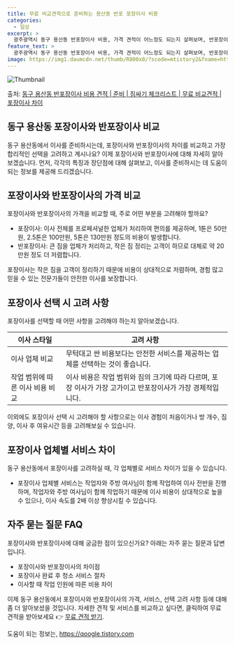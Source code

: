 ```yaml
---
title: 무료 비교견적으로 준비하는 용산동 반포 포장이사 비용
categories:
  - 일상
excerpt: >
  광주광역시 동구 용산동 반포장이사 비용, 가격 견적이 어느정도 되는지 살펴보며, 반포장이사를 준비함에 있어 짐싸기 준비 체크리스트가 무엇인지 보겠습니다. 마지막으로 포장이사와 차이점을 통해 무료 비교견적으로 어떤 것이 더 합리적인 선택인지 공유 드립니다.동구 용산동 포장이사 견적 샘플 보기 👈 클릭동구 용산동 포장이사 가격 살펴보기 👈 클릭동구 용산동 반포장이사 평균 이사 비용평수동구 용산동 평균 이사 비용원룸 이사9평 이하 (1톤)30만원~투룸/쓰리룸 이사16평 ~ 20평 (2.5톤)80만원~쓰리룸 이사21평 (5톤) ~110만원~우리집 무료 이사견적 받기 👈 클릭포장 vs 반포장: 이사 비용과 서비스의 큰 차이포장과 반포장 이사의 가장 큰 차이점은 서비스 범위와 이사 비용에 있습니다.포장 이사이..
feature_text: >
  광주광역시 동구 용산동 반포장이사 비용, 가격 견적이 어느정도 되는지 살펴보며, 반포장이사를 준비함에 있어 짐싸기 준비 체크리스트가 무엇인지 보겠습니다. 마지막으로 포장이사와 차이점을 통해 무료 비교견적으로 어떤 것이 더 합리적인 선택인지 공유 드립니다.동구 용산동 포장이사 견적 샘플 보기 👈 클릭동구 용산동 포장이사 가격 살펴보기 👈 클릭동구 용산동 반포장이사 평균 이사 비용평수동구 용산동 평균 이사 비용원룸 이사9평 이하 (1톤)30만원~투룸/쓰리룸 이사16평 ~ 20평 (2.5톤)80만원~쓰리룸 이사21평 (5톤) ~110만원~우리집 무료 이사견적 받기 👈 클릭포장 vs 반포장: 이사 비용과 서비스의 큰 차이포장과 반포장 이사의 가장 큰 차이점은 서비스 범위와 이사 비용에 있습니다.포장 이사이..
image: https://img1.daumcdn.net/thumb/R800x0/?scode=mtistory2&fname=https%3A%2F%2Fblog.kakaocdn.net%2Fdn%2FbqCuBc%2FbtsHbDJOAyx%2FqksVevVqJKyoJ91hWZQQPk%2Fimg.webp
---
```


![Thumbnail](https://img1.daumcdn.net/thumb/R800x0/?scode=mtistory2&fname=https%3A%2F%2Fblog.kakaocdn.net%2Fdn%2FbqCuBc%2FbtsHbDJOAyx%2FqksVevVqJKyoJ91hWZQQPk%2Fimg.webp)

<p>출처: <a href="https://qoogle.tistory.com/9536" rel="dofollow">동구 용산동 반포장이사 비용 견적 | 준비 | 짐싸기 체크리스트 | 무료 비교견적 | 포장이사 차이</a> </p>

## 동구 용산동 포장이사와 반포장이사 비교



동구 용산동에서 이사를 준비하시는데, 포장이사와 반포장이사의 차이를 비교하고 가장 합리적인 선택을 고려하고 계시나요? 이제 포장이사와
반포장이사에 대해 자세히 알아보겠습니다. 먼저, 각각의 특징과 장단점에 대해 살펴보고, 이사를 준비하시는 데 도움이 되는 정보를 제공해
드리겠습니다.



## 포장이사와 반포장이사의 가격 비교

포장이사와 반포장이사의 가격을 비교할 때, 주로 어떤 부분을 고려해야 할까요?

  * 포장이사: 이사 전체를 프로페셔널한 업체가 처리하여 편의를 제공하며, 1톤은 50만원, 2.5톤은 100만원, 5톤은 130만원 정도의 비용이 발생합니다.
  * 반포장이사: 큰 짐을 업체가 처리하고, 작은 짐 정리는 고객이 하므로 대체로 약 20만원 정도 더 저렴합니다.

포장이사는 작은 짐을 고객이 정리하기 때문에 비용이 상대적으로 저렴하며, 경험 많고 믿을 수 있는 전문가들이 안전한 이사를 보장합니다.



## 포장이사 선택 시 고려 사항

포장이사를 선택할 때 어떤 사항을 고려해야 하는지 알아보겠습니다.

이사 스타일 | 고려 사항  
---|---  
이사 업체 비교 | 무턱대고 싼 비용보다는 안전한 서비스를 제공하는 업체를 선택하는 것이 좋습니다.  
작업 범위에 따른 이사 비용 비교 | 이사 비용은 작업 범위와 짐의 크기에 따라 다르며, 포장 이사가 가장 고가이고 반포장이사가 가장 경제적입니다.  
  
이외에도 포장이사 선택 시 고려해야 할 사항으로는 이사 경험이 처음이거나 방 개수, 짐 양, 이사 후 여유시간 등을 고려해보실 수 있습니다.



## 포장이사 업체별 서비스 차이

동구 용산동에서 포장이사를 고려하실 때, 각 업체별로 서비스 차이가 있을 수 있습니다.

  * 포장이사 업체별 서비스는 작업자와 주방 여사님이 함께 작업하여 이사 전반을 진행하며, 작업자와 주방 여사님이 함께 작업하기 때문에 이사 비용이 상대적으로 높을 수 있으나, 이사 속도를 2배 이상 향상시킬 수 있습니다.



## 자주 묻는 질문 FAQ

포장이사와 반포장이사에 대해 궁금한 점이 있으신가요? 아래는 자주 묻는 질문과 답변입니다.

  * 포장이사와 반포장이사의 차이점
  * 포장이사 완료 후 청소 서비스 절차
  * 이사할 때 작업 인원에 따른 비용 차이



이제 동구 용산동에서 포장이사와 반포장이사의 가격, 서비스, 선택 고려 사항 등에 대해 좀 더 알아보셨을 것입니다. 자세한 견적 및 서비스를
비교하고 싶다면, 클릭하여 무료 견적을 받아보세요 👉 [무료 견적 받기](https://qoogle.tistory.com/9536).

 

도움이 되는 정보는, <a href="https://qoogle.tistory.com" rel="dofollow">https://qoogle.tistory.com</a>


